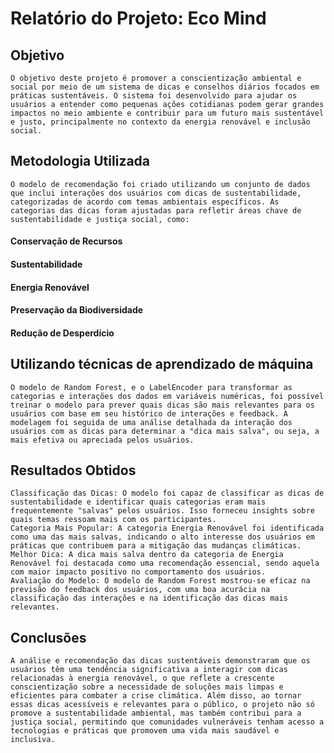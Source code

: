 # Relatório do Projeto: Eco Mind
## Objetivo
    O objetivo deste projeto é promover a conscientização ambiental e social por meio de um sistema de dicas e conselhos diários focados em práticas sustentáveis. O sistema foi desenvolvido para ajudar os usuários a entender como pequenas ações cotidianas podem gerar grandes impactos no meio ambiente e contribuir para um futuro mais sustentável e justo, principalmente no contexto da energia renovável e inclusão social.

## Metodologia Utilizada
    O modelo de recomendação foi criado utilizando um conjunto de dados que inclui interações dos usuários com dicas de sustentabilidade, categorizadas de acordo com temas ambientais específicos. As categorias das dicas foram ajustadas para refletir áreas chave de sustentabilidade e justiça social, como:

#### Conservação de Recursos
#### Sustentabilidade
#### Energia Renovável
#### Preservação da Biodiversidade
#### Redução de Desperdício

## Utilizando técnicas de aprendizado de máquina
    O modelo de Random Forest, e o LabelEncoder para transformar as categorias e interações dos dados em variáveis numéricas, foi possível treinar o modelo para prever quais dicas são mais relevantes para os usuários com base em seu histórico de interações e feedback. A modelagem foi seguida de uma análise detalhada da interação dos usuários com as dicas para determinar a "dica mais salva", ou seja, a mais efetiva ou apreciada pelos usuários.

## Resultados Obtidos
    Classificação das Dicas: O modelo foi capaz de classificar as dicas de sustentabilidade e identificar quais categorias eram mais frequentemente "salvas" pelos usuários. Isso forneceu insights sobre quais temas ressoam mais com os participantes.
    Categoria Mais Popular: A categoria Energia Renovável foi identificada como uma das mais salvas, indicando o alto interesse dos usuários em práticas que contribuem para a mitigação das mudanças climáticas.
    Melhor Dica: A dica mais salva dentro da categoria de Energia Renovável foi destacada como uma recomendação essencial, sendo aquela com maior impacto positivo no comportamento dos usuários.
    Avaliação do Modelo: O modelo de Random Forest mostrou-se eficaz na previsão do feedback dos usuários, com uma boa acurácia na classificação das interações e na identificação das dicas mais relevantes.
## Conclusões
    A análise e recomendação das dicas sustentáveis demonstraram que os usuários têm uma tendência significativa a interagir com dicas relacionadas à energia renovável, o que reflete a crescente conscientização sobre a necessidade de soluções mais limpas e eficientes para combater a crise climática. Além disso, ao tornar essas dicas acessíveis e relevantes para o público, o projeto não só promove a sustentabilidade ambiental, mas também contribui para a justiça social, permitindo que comunidades vulneráveis tenham acesso a tecnologias e práticas que promovem uma vida mais saudável e inclusiva.
